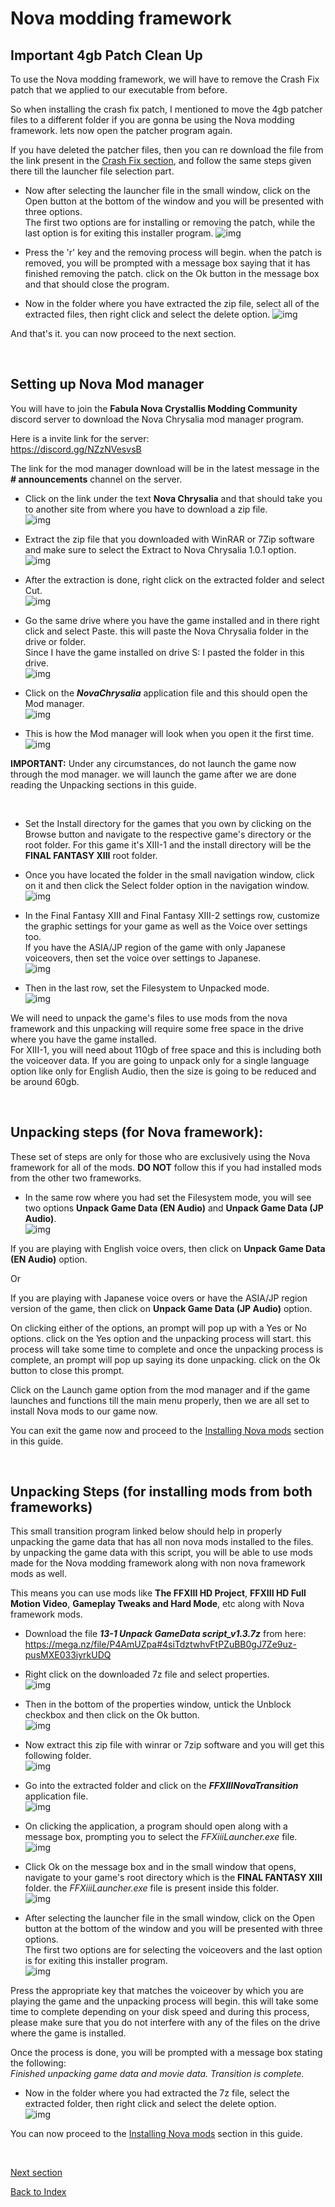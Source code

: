 # Nova modding framework

## Important 4gb Patch Clean Up

To use the Nova modding framework, we will have to remove the Crash Fix patch that we applied to our executable from before.

So when installing the crash fix patch, I mentioned to move the 4gb patcher files to a different folder if you are gonna be using the Nova modding framework. lets now open the patcher program again.

If you have deleted the patcher files, then you can re download the file from the link present in the [Crash Fix section](important_fixes.md#crash-fix), and follow the same steps given there till the launcher file selection part.

- Now after selecting the launcher file in the small window, click on the Open button at the bottom of the window and you will be presented with three options.
<br>The first two options are for installing or removing the patch, while the last option is for exiting this installer program.
![img](images/important_fixes/crash_fix/crash_fix_6.png)

- Press the 'r' key and the removing process will begin. when the patch is removed, you will be prompted with a message box saying that it has finished removing the patch. click on the Ok button in the message box and that should close the program.

- Now in the folder where you have extracted the zip file, select all of the extracted files, then right click and select the delete option.
![img](images/important_fixes/crash_fix/crash_fix_7.png)

And that's it. you can now proceed to the next section.

<br>

## Setting up Nova Mod manager

You will have to join the **Fabula Nova Crystallis Modding Community** discord server to download the Nova Chrysalia mod manager program.

Here is a invite link for the server:
<br>https://discord.gg/NZzNVesvsB

The link for the mod manager download will be in the latest message in the **# announcements** channel on the server. 

- Click on the link under the text **Nova Chrysalia** and that should take you to another site from where you have to download a zip file.
<br>![img](images/nova_modding_framework/setting_up_nova_mod_manager/nova-img1.png)

- Extract the zip file that you downloaded with WinRAR or 7Zip software and make sure to select the Extract to Nova Chrysalia 1.0.1 option.
<br>![img](images/nova_modding_framework/setting_up_nova_mod_manager/nova-img2.png)

- After the extraction is done, right click on the extracted folder and select Cut.
<br>![img](images/nova_modding_framework/setting_up_nova_mod_manager/nova-img3.png)

- Go the same drive where you have the game installed and in there right click and select Paste. this will paste the Nova Chrysalia folder in the drive or folder. 
<br>Since I have the game installed on drive S: I pasted the folder in this drive.
<br>![img](images/nova_modding_framework/setting_up_nova_mod_manager/nova-img4.png)

- Click on the ***NovaChrysalia*** application file and this should open the Mod manager.
<br>![img](images/nova_modding_framework/setting_up_nova_mod_manager/nova-img5.png)

- This is how the Mod manager will look when you open it the first time.
<br>![img](images/nova_modding_framework/setting_up_nova_mod_manager/nova-img6.png)

**IMPORTANT:** Under any circumstances, do not launch the game now through the mod manager. we will launch the game after we are done reading the Unpacking sections in this guide.

<br>

- Set the Install directory for the games that you own by clicking on the Browse button and navigate to the respective game's directory or the root folder. 
For this game it's XIII-1 and the install directory will be the **FINAL FANTASY XIII** root folder.

- Once you have located the folder in the small navigation window, click on it and then click the Select folder option in the navigation window.
<br>![img](images/nova_modding_framework/setting_up_nova_mod_manager/nova-img7.png)

- In the Final Fantasy XIII and Final Fantasy XIII-2 settings row, customize the graphic settings for your game as well as the Voice over settings too. 
<br>If you have the ASIA/JP region of the game with only Japanese voiceovers, then set the voice over settings to Japanese.
<br>![img](images/nova_modding_framework/setting_up_nova_mod_manager/nova-img8.png)

- Then in the last row, set the Filesystem to Unpacked mode.
<br>![img](images/nova_modding_framework/setting_up_nova_mod_manager/nova-img9.png)

We will need to unpack the game's files to use mods from the nova framework and this unpacking will require some free space in the drive where you have the game installed. 
<br>For XIII-1, you will need about 110gb of free space and this is including both the voiceover data. If you are going to unpack only for a single language option like only for English Audio, then the size is going to be reduced and be around 60gb.

<br>

## Unpacking steps (for Nova framework):

These set of steps are only for those who are exclusively using the Nova framework for all of the mods. **DO NOT** follow this if you had installed mods from the other two frameworks.
 
- In the same row where you had set the Filesystem mode, you will see two options **Unpack Game Data (EN Audio)** and **Unpack Game Data (JP Audio)**.
<br>![img](images/nova_modding_framework/unpacking_steps_(for_nova_framework)/nova-img10.png)

If you are playing with English voice overs, then click on **Unpack Game Data (EN Audio)** option. 

Or

If you are playing with Japanese voice overs or have the ASIA/JP region version of the game, then click on **Unpack Game Data (JP Audio)** option.

On clicking either of the options, an prompt will pop up with a Yes or No options. click on the Yes option and the unpacking process will start. this process will take some time to complete and once the unpacking process is complete, an prompt will pop up saying its done unpacking. click on the Ok button to close this prompt.

Click on the Launch game option from the mod manager and if the game launches and functions till the main menu properly, then we are all set to install Nova mods to our game now. 

You can exit the game now and proceed to the [Installing Nova mods](https://github.com/Surihix/Fixing-enhancing-Final-Fantasy-XIII/blob/main/docs/nova_mods.md) section in this guide.

<br>

## Unpacking Steps (for installing mods from both frameworks)

This small transition program linked below should help in properly unpacking the game data that has all non nova mods installed to the files. by unpacking the game data with this script, you will be able to use mods made for the Nova modding framework along with non nova framework mods as well.

This means you can use mods like **The FFXIII HD Project**, **FFXIII HD Full Motion Video**, **Gameplay Tweaks and Hard Mode**, etc along with Nova framework mods.

- Download the file ***13-1 Unpack GameData script_v1.3.7z*** from here:
<br>https://mega.nz/file/P4AmUZpa#4siTdztwhvFtPZuBB0gJ7Ze9uz-pusMXE033iyrkUDQ

- Right click on the downloaded 7z file and select properties.
<br>![img](images/nova_modding_framework/unpacking_steps_(mods_from_both_frameworks)/upk-game_1.png)

- Then in the bottom of the properties window, untick the Unblock checkbox and then click on the Ok button.
<br>![img](images/nova_modding_framework/unpacking_steps_(mods_from_both_frameworks)/upk-game_2.png)

- Now extract this zip file with winrar or 7zip software and you will get this following folder.
<br>![img](images/nova_modding_framework/unpacking_steps_(mods_from_both_frameworks)/upk-game_3.png)

- Go into the extracted folder and click on the ***FFXIIINovaTransition*** application file.
<br>![img](images/nova_modding_framework/unpacking_steps_(mods_from_both_frameworks)/upk-game_4.png)

- On clicking the application, a program should open along with a message box, prompting you to select the *FFXiiiLauncher.exe* file.
 <br>![img](images/nova_modding_framework/unpacking_steps_(mods_from_both_frameworks)/upk-game_5.png)

- Click Ok on the message box and in the small window that opens, navigate to your game's root directory which is the **FINAL FANTASY XIII** folder. the *FFXiiiLauncher.exe* file is present inside this folder.
<br>![img](images/nova_modding_framework/unpacking_steps_(mods_from_both_frameworks)/upk-game_6.png)

- After selecting the launcher file in the small window, click on the Open button at the bottom of the window and you will be presented with three options.
<br>The first two options are for selecting the voiceovers and the last option is for exiting this installer program.
<br>![img](images/nova_modding_framework/unpacking_steps_(mods_from_both_frameworks)/upk-game_7.png)

Press the appropriate key that matches the voiceover by which you are playing the game and the unpacking process will begin. this will take some time to complete depending on your disk speed and during this process, please make sure that you do not interfere with any of the files on the drive where the game is installed.

Once the process is done, you will be prompted with a message box stating the following:
<br>*Finished unpacking game data and movie data. Transition is complete.*

- Now in the folder where you had extracted the 7z file, select the extracted folder, then right click and select the delete option.
<br>![img](images/nova_modding_framework/unpacking_steps_(mods_from_both_frameworks)/upk-game_8.png)

You can now proceed to the [Installing Nova mods](https://github.com/Surihix/Fixing-enhancing-Final-Fantasy-XIII/blob/main/docs/nova_mods.md) section in this guide.

<br>

[Next section](nova_mods.md)

[Back to Index](index.md)    
